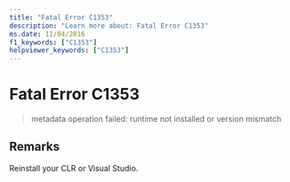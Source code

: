 ```yaml
---
title: "Fatal Error C1353"
description: "Learn more about: Fatal Error C1353"
ms.date: 11/04/2016
f1_keywords: ["C1353"]
helpviewer_keywords: ["C1353"]
---
```

# Fatal Error C1353

> metadata operation failed: runtime not installed or version mismatch

## Remarks

Reinstall your CLR or Visual Studio.
